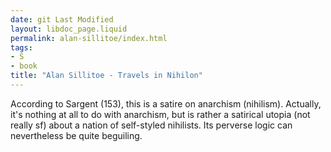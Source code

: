 ```yaml
---
date: git Last Modified
layout: libdoc_page.liquid
permalink: alan-sillitoe/index.html
tags:
- S
- book
title: "Alan Sillitoe - Travels in Nihilon"
---
```


According to Sargent (153), this is a satire on anarchism  (nihilism). Actually, it's nothing at all to do with anarchism, but is rather a  satirical utopia (not really sf) about a nation of self-styled nihilists. Its  perverse logic can nevertheless be quite beguiling.